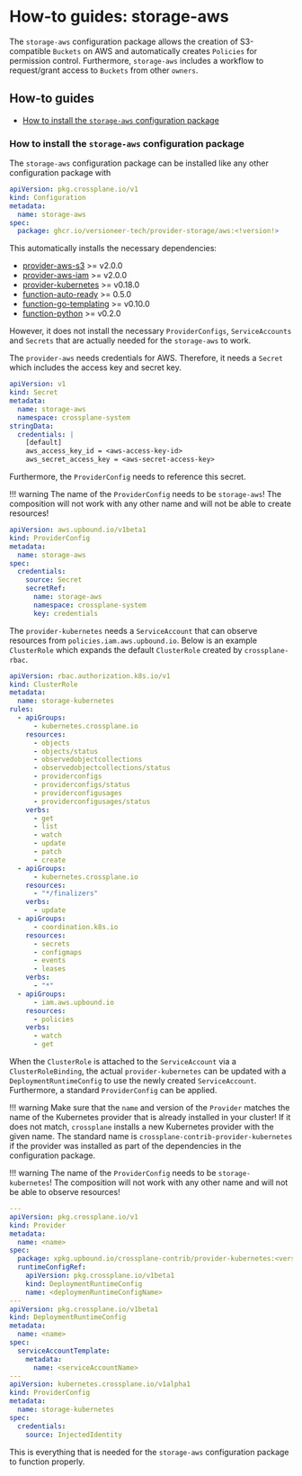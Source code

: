# How-to guides: storage-aws

The `storage-aws` configuration package allows the creation of S3-compatible `Buckets` on AWS and automatically creates `Policies` for permission control. Furthermore, `storage-aws` includes a workflow to request/grant access to `Buckets` from other `owners`.

## How-to guides

- [How to install the `storage-aws` configuration package](#how-to-install-the-storage-aws-configuration-package)

### How to install the `storage-aws` configuration package

The `storage-aws` configuration package can be installed like any other configuration package with

```yaml
apiVersion: pkg.crossplane.io/v1
kind: Configuration
metadata:
  name: storage-aws
spec:
  package: ghcr.io/versioneer-tech/provider-storage/aws:<!version!>
```

This automatically installs the necessary dependencies:

- [provider-aws-s3](https://github.com/crossplane-contrib/provider-upjet-aws) >= v2.0.0
- [provider-aws-iam](https://github.com/crossplane-contrib/provider-upjet-aws) >= v2.0.0
- [provider-kubernetes](https://github.com/crossplane-contrib/provider-kubernetes) >= v0.18.0
- [function-auto-ready](https://github.com/crossplane-contrib/function-auto-ready) >= 0.5.0
- [function-go-templating](https://github.com/crossplane-contrib/function-go-templating) >= v0.10.0
- [function-python](https://github.com/crossplane-contrib/function-python) >= v0.2.0

However, it does not install the necessary `ProviderConfigs`, `ServiceAccounts` and `Secrets` that are actually needed for the `storage-aws` to work.

The `provider-aws` needs credentials for AWS. Therefore, it needs a `Secret` which includes the access key and secret key.

```yaml
apiVersion: v1
kind: Secret
metadata:
  name: storage-aws
  namespace: crossplane-system
stringData:
  credentials: |
    [default]
    aws_access_key_id = <aws-access-key-id>
    aws_secret_access_key = <aws-secret-access-key>
```

Furthermore, the `ProviderConfig` needs to reference this secret.

!!! warning
    The name of the `ProviderConfig` needs to be `storage-aws`! The composition will not work with any other name and will not be able to create resources!

```yaml
apiVersion: aws.upbound.io/v1beta1
kind: ProviderConfig
metadata:
  name: storage-aws
spec:
  credentials:
    source: Secret
    secretRef:
      name: storage-aws
      namespace: crossplane-system
      key: credentials
```

The `provider-kubernetes` needs a `ServiceAccount` that can observe resources from `policies.iam.aws.upbound.io`. Below is an example `ClusterRole` which expands the default `ClusterRole` created by `crossplane-rbac`.

```yaml
apiVersion: rbac.authorization.k8s.io/v1
kind: ClusterRole
metadata:
  name: storage-kubernetes
rules:
  - apiGroups:
      - kubernetes.crossplane.io
    resources:
      - objects
      - objects/status
      - observedobjectcollections
      - observedobjectcollections/status
      - providerconfigs
      - providerconfigs/status
      - providerconfigusages
      - providerconfigusages/status
    verbs:
      - get
      - list
      - watch
      - update
      - patch
      - create
  - apiGroups:
      - kubernetes.crossplane.io
    resources:
      - "*/finalizers"
    verbs:
      - update
  - apiGroups:
      - coordination.k8s.io
    resources:
      - secrets
      - configmaps
      - events
      - leases
    verbs:
      - "*"
  - apiGroups:
      - iam.aws.upbound.io
    resources:
      - policies
    verbs:
      - watch
      - get
```

When the `ClusterRole` is attached to the `ServiceAccount` via a `ClusterRoleBinding`, the actual `provider-kubernetes` can be updated with a `DeploymentRuntimeConfig` to use the newly created `ServiceAccount`. Furthermore, a standard `ProviderConfig` can be applied.

!!! warning
    Make sure that the `name` and version of the `Provider` matches the name of the Kubernetes provider that is already installed in your cluster! If it does not match, `crossplane` installs a new Kubernetes provider with the given name. The standard name is `crossplane-contrib-provider-kubernetes` if the provider was installed as part of the dependencies in the configuration package.

!!! warning
    The name of the `ProviderConfig` needs to be `storage-kubernetes`! The composition will not work with any other name and will not be able to observe resources!

```yaml
---
apiVersion: pkg.crossplane.io/v1
kind: Provider
metadata:
  name: <name>
spec:
  package: xpkg.upbound.io/crossplane-contrib/provider-kubernetes:<version>
  runtimeConfigRef:
    apiVersion: pkg.crossplane.io/v1beta1
    kind: DeploymentRuntimeConfig
    name: <deploymenRuntimeConfigName>
---
apiVersion: pkg.crossplane.io/v1beta1
kind: DeploymentRuntimeConfig
metadata:
  name: <name>
spec:
  serviceAccountTemplate:
    metadata:
      name: <serviceAccountName>
---
apiVersion: kubernetes.crossplane.io/v1alpha1
kind: ProviderConfig
metadata:
  name: storage-kubernetes
spec:
  credentials:
    source: InjectedIdentity
```

This is everything that is needed for the `storage-aws` configuration package to function properly.
